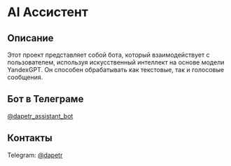 # AI Ассистент

## Описание
Этот проект представляет собой бота, который взаимодействует с пользователем, используя искусственный интеллект на основе модели YandexGPT. Он способен обрабатывать как текстовые, так и голосовые сообщения.

## Бот в Телеграме
[@dapetr_assistant_bot](https://t.me/dapetr_assistant_bot)

## Контакты
Telegram: [@dapetr](https://t.me/dapetr)
